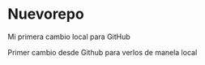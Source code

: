 # Nuevorepo

Mi primera cambio local para GitHub

Primer cambio desde Github para verlos de manela local
